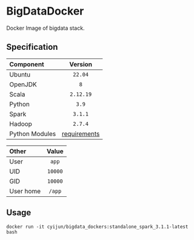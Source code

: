 # BigDataDocker

Docker Image of bigdata stack.

## Specification

|Component|Version|
|:--------|:-----:|
|Ubuntu|`22.04`|
|OpenJDK|`8`|
|Scala|`2.12.19`|
|Python|`3.9`|
|Spark|`3.1.1`|
|Hadoop|`2.7.4`|
|Python Modules|[requirements](requirements.txt)|

|Other|Value|
|:--------|:-----:|
|User|`app`|
|UID|`10000`|
|GID|`10000`|
|User home|`/app`|

## Usage

`docker run -it cyijun/bigdata_dockers:standalone_spark_3.1.1-latest bash`
